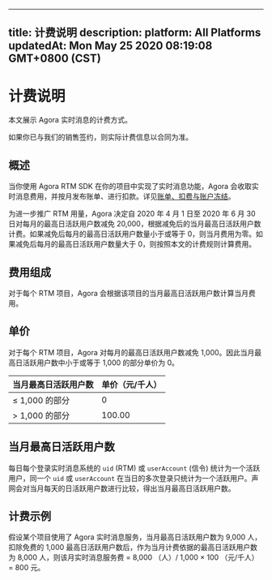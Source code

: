 
---
title: 计费说明
description: 
platform: All Platforms
updatedAt: Mon May 25 2020 08:19:08 GMT+0800 (CST)
---
# 计费说明
本文展示 Agora 实时消息的计费方式。

<p><div class="alert note">如果你已与我们的销售签约，则实际计费信息以合同为准。</div></p>

## 概述

当你使用 Agora RTM SDK 在你的项目中实现了实时消息功能，Agora 会收取实时消息费用，并按月发布账单、进行扣款。详见[账单、扣费与账户冻结](../../cn/faq/billing_account.md)。

<p><div class="alert note">为进一步推广 RTM 用量，Agora 决定自 2020 年 4 月 1 日至 2020 年 6 月 30 日对每月的最高日活跃用户数减免 20,000，根据减免后的当月最高日活跃用户数计费。如果减免后每月的最高日活跃用户数量小于或等于 0，则当月费用为零。如果减免后每月的最高日活跃用户数量大于 0，则按照本文的计费规则计算费用。</div></p>

## 费用组成

对于每个 RTM 项目，Agora 会根据该项目的当月最高日活跃用户数计算当月费用。

## 单价

<p><div class="alert note">对于每个 RTM 项目，Agora 对每月的最高日活跃用户数减免 1,000。因此当月最高日活跃用户数中小于或等于 1,000 的部分单价为 0。</div></p>

| 当月最高日活跃用户数    | 单价（元/千人） |
| :--------------- | :---------------------- |
| &le; 1,000  的部分       | 0                   |
| > 1,000 的部分  | 100.00                   |

## 当月最高日活跃用户数

每日每个登录实时消息系统的 `uid` (RTM) 或 `userAccount` (信令) 统计为一个活跃用户，同一个 `uid` 或 `userAccount` 在当日的多次登录只统计为一个活跃用户。声网会对当月每天的日活跃用户数进行比较，得出当月最高日活跃用户数。

## 计费示例

假设某个项目使用了 Agora 实时消息服务，当月最高日活跃用户数为 9,000 人，扣除免费的 1,000 最高日活跃用户数后，作为当月计费依据的最高日活跃用户数为 8,000 人，则该月实时消息服务费 = 8,000 （人）/ 1,000 &times; 100 （元/千人） = 800 元。

